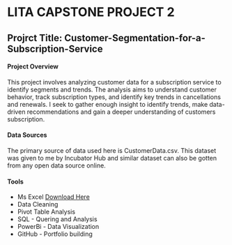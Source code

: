 # LITA CAPSTONE PROJECT 2
## Projrct Title: Customer-Segmentation-for-a-Subscription-Service

#### Project Overview
 This project involves analyzing customer data for a subscription service to identify segments and trends. The analysis aims to understand customer behavior, track subscription types, and identify key trends in cancellations and renewals. I seek to gather enough insight to identify trends, make data-driven recommendations and gain a deeper understanding of customers subscription.

 #### Data Sources
 The primary source of data used here is CustomerData.csv. This dataset was given to me by Incubator Hub and similar dataset can also be gotten from any open data source online.

 #### Tools
  - Ms Excel [Download Here](https://www.microsoft.com)
  - Data Cleaning
- Pivot Table Analysis
- SQL - Quering and Analysis
- PowerBi - Data Visualization
- GitHub -  Portfolio building
